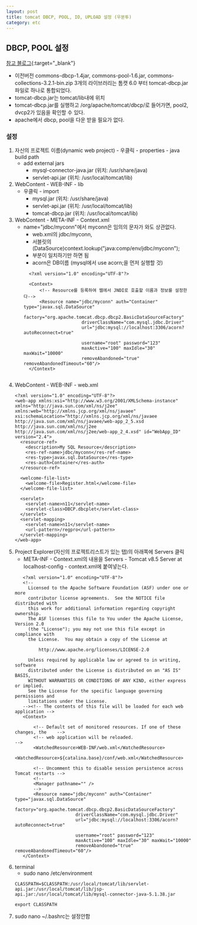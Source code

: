```yaml
---
layout: post
title: tomcat DBCP, POOL, IO, UPLOAD 설정 (우분투)
category: etc
---
```


## DBCP, POOL 설정

[참고 블로그](http://gangzzang.tistory.com/entry/%ED%86%B0%EC%BA%A3Tomcat-%EC%BB%A4%EB%84%A5%EC%85%98%ED%92%80DBCP-%EC%84%A4%EC%A0%95){:target="_blank"}
- 이전버전 commons-dbcp-1.4jar, commons-pool-1.6.jar, commons-collections-3.2.1-bin.zip 3개의 라이브러리는 톰캣 6.0 부터 tomcat-dbcp.jar 파일로 하나로 통합되었다.
- tomcat-dbcp.jar는 tomcat/lib내에 위치
- tomcat-dbcp.jar를 실행하고 /org/apache/tomcat/dbcp/로 들어가면, pool2, dvcp2가 있음을 확인할 수 있다.
- apache에서 dbcp, pool을 다운 받을 필요가 없다.


### 설정

1. 자신의 프로젝트 이름(dynamic web project) - 우클릭 - properties - java build path
   - add external jars
     - mysql-connector-java.jar (위치: /usr/share/java)
     - servlet-api.jar (위치: /usr/local/tomcat/lib)
2. WebContent - WEB-INF - lib
   - 우클릭 - import
     - mysql.jar (위치: /usr/share/java)
     - servlet-api.jar (위치: /usr/local/tomcat/lib)
     - tomcat-dbcp.jar (위치: /usr/local/tomcat/lib)
3. WebContent - META-INF - Context.xml
   - name="jdbc/myconn"에서 myconn은 임의의 문자가 와도 상관없다. 
     - web.xml의 <res-ref-name>jdbc/myconn</res-ref-name>,
     - 서블릿의 (DataSource)context.lookup("java:comp/env/jdbc/myconn");
     - 부분이 일치하기만 하면 됨
     - acorn은 DB이름 (mysql에서 use acorn;을 먼저 실행할 것)
     ```
       <?xml version="1.0" encoding="UTF-8"?>

       <Context>
           <!-- Resource를 등록하여 웹에서 JNDI로 호출할 이름과 정보를 설정한다-->
           <Resource name="jdbc/myconn" auth="Container" type="javax.sql.DataSource"
                           factory="org.apache.tomcat.dbcp.dbcp2.BasicDataSourceFactory"
                           driverClassName="com.mysql.jdbc.Driver"          
                           url="jdbc:mysql://localhost:3306/acorn?autoReconnect=true"

                           username="root" password="123"
                           maxActive="100" maxIdle="30" maxWait="10000"
                           removeAbandoned="true" removeAbandonedTimeout="60"/>
       </Context>
    ```
4. WebContent - WEB-INF - web.xml
    ```
    <?xml version="1.0" encoding="UTF-8"?>
    <web-app xmlns:xsi="http://www.w3.org/2001/XMLSchema-instance" xmlns="http://java.sun.com/xml/ns/j2ee" xmlns:web="http://xmlns.jcp.org/xml/ns/javaee" xsi:schemaLocation="http://xmlns.jcp.org/xml/ns/javaee http://java.sun.com/xml/ns/javaee/web-app_2_5.xsd http://java.sun.com/xml/ns/j2ee http://java.sun.com/xml/ns/j2ee/web-app_2_4.xsd" id="WebApp_ID" version="2.4">
      <resource-ref>
        <description>My SQL Resource</description>
        <res-ref-name>jdbc/myconn</res-ref-name>
        <res-type>javax.sql.DataSource</res-type>
        <res-auth>Container</res-auth>
      </resource-ref>
      
      <welcome-file-list>
        <welcome-file>Register.html</welcome-file>
      </welcome-file-list>
      
      <servlet>
        <servlet-name>n11</servlet-name>
        <servlet-class>DBCP.dbcplet</servlet-class>
      </servlet>
      <servlet-mapping>
        <servlet-name>n11</servlet-name>
        <url-pattern>/regpro</url-pattern>
      </servlet-mapping>  
    </web-app>
    ```
5. Project Explorer(자신의 프로젝트리스트가 있는 탭)의 아래쪽에 Servers 클릭
   - META-INF - Context.xml의 내용을 Servers - Tomcat v8.5 Server at localhost-config - context.xml에 붙여넣는다.  
    ```
       <?xml version="1.0" encoding="UTF-8"?>
       <!--
         Licensed to the Apache Software Foundation (ASF) under one or more
         contributor license agreements.  See the NOTICE file distributed with
         this work for additional information regarding copyright ownership.
         The ASF licenses this file to You under the Apache License, Version 2.0
         (the "License"); you may not use this file except in compliance with
         the License.  You may obtain a copy of the License at

             http://www.apache.org/licenses/LICENSE-2.0

         Unless required by applicable law or agreed to in writing, software
         distributed under the License is distributed on an "AS IS" BASIS,
         WITHOUT WARRANTIES OR CONDITIONS OF ANY KIND, either express or implied.
         See the License for the specific language governing permissions and
         limitations under the License.
       --><!-- The contents of this file will be loaded for each web application -->
       <Context>

           <!-- Default set of monitored resources. If one of these changes, the    -->
           <!-- web application will be reloaded.                                   -->
           <WatchedResource>WEB-INF/web.xml</WatchedResource>
           <WatchedResource>${catalina.base}/conf/web.xml</WatchedResource>

           <!-- Uncomment this to disable session persistence across Tomcat restarts -->
           <!--
           <Manager pathname="" />
           -->
           <Resource name="jdbc/myconn" auth="Container" type="javax.sql.DataSource"
                           factory="org.apache.tomcat.dbcp.dbcp2.BasicDataSourceFactory"
                           driverClassName="com.mysql.jdbc.Driver"                    
                           url="jdbc:mysql://localhost:3306/acorn?autoReconnect=true"

                           username="root" password="123"
                           maxActive="100" maxIdle="30" maxWait="10000"
                           removeAbandoned="true" removeAbandonedTimeout="60"/>   
       </Context>
    ```
6. terminal
   - sudo nano /etc/environment
    ```
    CLASSPATH=$CLASSPATH:/usr/local/tomcat/lib/servlet-api.jar:/usr/local/tomcat/lib/jsp-api.jar:/usr/local/tomcat/lib/mysql-connector-java-5.1.38.jar
    ```
    ```
    export CLASSPATH
    ```
7. sudo nano ~/.bashrc는 설정안함
